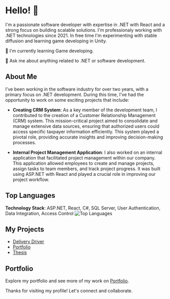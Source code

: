 # Hello! 👋

I'm a passionate software developer with expertise in .NET with React and a strong focus on building scalable solutions. I'm professionaly working with .NET technologies since 2021.
In free time I'm experimenting with stable diffusion and learning game developing in Unity. 

🌱 I'm currently learning Game developing.
<!--🤔 I'm looking for help with [What You Need Help With].-->
💬 Ask me about anything related to .NET or software development.

## About Me

I've been working in the software industry for over two years, with a primary focus on .NET development. During this time, I've had the opportunity to work on some exciting projects that include:

- **Creating CRM System**: As a key member of the development team, I contributed to the creation of a Customer Relationship Management (CRM) system. This mission-critical project aimed to consolidate and manage extensive data sources, ensuring that authorized users could access specific taxpayer information efficiently. This system played a pivotal role, providing accurate insights and improving decision-making processes.

- **Internal Project Management Application**: I also worked on an internal application that facilitated project management within our company. This application allowed employees to create and manage projects, assign tasks to team members, and track project progress. It was built using ASP.NET with React and played a crucial role in improving our project workflow.

<!---
## My GitHub Stats

![GitHub Stats](https://github-readme-stats.vercel.app/api?username=Xenorsek&show_icons=true)
-->
## Top Languages
**Technology Stack**: ASP.NET, React, C#, SQL Server, User Authentication, Data Integration, Access Control
![Top Languages](https://github-readme-stats.vercel.app/api/top-langs/?username=Xenorsek&theme=dark&show_icons=true)

## My Projects

- [Delivery Driver](https://github.com/Xenorsek/DeliveryDriver)
- [Portfolio](https://github.com/Xenorsek/xenorsek.github.io)
- [Thesis](https://github.com/Xenorsek/PracowniaDyplomowa)

## Portfolio

Explore my portfolio and see more of my work on [Portfolio](https://xenorsek.github.io/).

Thanks for visiting my profile! Let's connect and collaborate.
